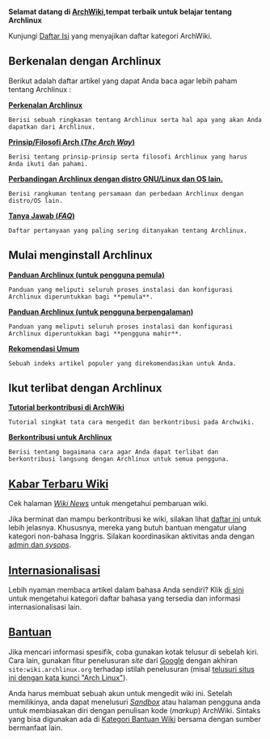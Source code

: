 **Selamat datang di [ArchWiki](/index.php/AboutWiki_(Indonesia) "AboutWiki (Indonesia)"),tempat terbaik untuk belajar tentang Archlinux**

Kunjungi [Daftar Isi](/index.php/Table_of_contents "Table of contents") yang menyajikan daftar kategori ArchWiki.

## Berkenalan dengan Archlinux

Berikut adalah daftar artikel yang dapat Anda baca agar lebih paham tentang Archlinux :

**[Perkenalan Archlinux](/index.php/Arch_Linux_(Indonesia) "Arch Linux (Indonesia)")**

	Berisi sebuah ringkasan tentang Archlinux serta hal apa yang akan Anda dapatkan dari Archlinux.

**[Prinsip/Filosofi Arch (_The Arch Way_)](/index.php/The_Arch_Way_(Indonesia) "The Arch Way (Indonesia)")**

	Berisi tentang prinsip-prinsip serta filosofi Archlinux yang harus Anda ikuti dan pahami.

**[Perbandingan Archlinux dengan distro GNU/Linux dan OS lain.](/index.php/Arch_Compared_to_Other_Distributions_(Indonesia) "Arch Compared to Other Distributions (Indonesia)")**

	Berisi rangkuman tentang persamaan dan perbedaan Archlinux dengan distro/OS lain.

**[Tanya Jawab (_FAQ_)](/index.php/FAQ_(Indonesia) "FAQ (Indonesia)")**

	Daftar pertanyaan yang paling sering ditanyakan tentang Archlinux.

## Mulai menginstall Archlinux

**[Panduan Archlinux (untuk pengguna pemula)](/index.php/Beginners%27_Guide_(Indonesia) "Beginners' Guide (Indonesia)")**

	Panduan yang meliputi seluruh proses instalasi dan konfigurasi Archlinux diperuntukkan bagi **pemula**.

**[Panduan Archlinux (untuk pengguna berpengalaman)](/index.php/Installation_guide "Installation guide")**

	Panduan yang meliputi seluruh proses instalasi dan konfigurasi Archlinux diperuntukkan bagi **pengguna mahir**.

**[Rekomendasi Umum](/index.php/General_recommendations "General recommendations")**

	Sebuah indeks artikel populer yang direkomendasikan untuk Anda.

## Ikut terlibat dengan Archlinux

**[Tutorial berkontribusi di ArchWiki](/index.php/ArchWiki_Tutorial "ArchWiki Tutorial")**

	Tutorial singkat tata cara mengedit dan berkontribusi pada Archwiki.

**[Berkontribusi untuk Archlinux](/index.php/Getting_involved_(Indonesia) "Getting involved (Indonesia)")**

	Berisi tentang bagaimana cara agar Anda dapat terlibat dan berkontribusi langsung dengan Archlinux untuk semua pengguna.

## [Kabar Terbaru Wiki](/index.php/Wiki_News "Wiki News")

Cek halaman _[Wiki News](/index.php/Wiki_News "Wiki News")_ untuk mengetahui pembaruan wiki.

Jika berminat dan mampu berkontribusi ke wiki, silakan lihat [daftar ini](/index.php/Getting_involved_(Indonesia)#Berkontribusi_untuk_Arch_Wiki "Getting involved (Indonesia)") untuk lebih jelasnya. Khususnya, mereka yang butuh bantuan mengatur ulang kategori non-bahasa Inggris. Silakan koordinasikan aktivitas anda dengan [admin dan _sysops_](/index.php/ContactList "ContactList").

## [Internasionalisasi](/index.php/Help:I18n "Help:I18n")

Lebih nyaman membaca artikel dalam bahasa Anda sendiri? Klik [di sini](/index.php/Help:I18n#Languages "Help:I18n") untuk mengetahui kategori daftar bahasa yang tersedia dan informasi internasionalisasi lain.

## [Bantuan](/index.php/Help "Help")

Jika mencari informasi spesifik, coba gunakan kotak telusur di sebelah kiri. Cara lain, gunakan fitur penelusuran _site_ dari [Google](http://www.google.com) dengan akhiran `site:wiki.archlinux.org` terhadap istilah penelusuran (misal [telusuri situs ini dengan kata kunci "Arch Linux"](http://www.lmgtfy.com/?q=Arch+Linux+site%3Awiki.archlinux.org)).

Anda harus membuat sebuah akun untuk mengedit wiki ini. Setelah memilikinya, anda dapat menelusuri _[Sandbox](/index.php/Sandbox "Sandbox")_ atau halaman pengguna anda untuk membiasakan diri dengan penulisan kode (_markup_) ArchWiki. Sintaks yang bisa digunakan ada di [Kategori Bantuan Wiki](/index.php/Category:Help "Category:Help") bersama dengan sumber bermanfaat lain.